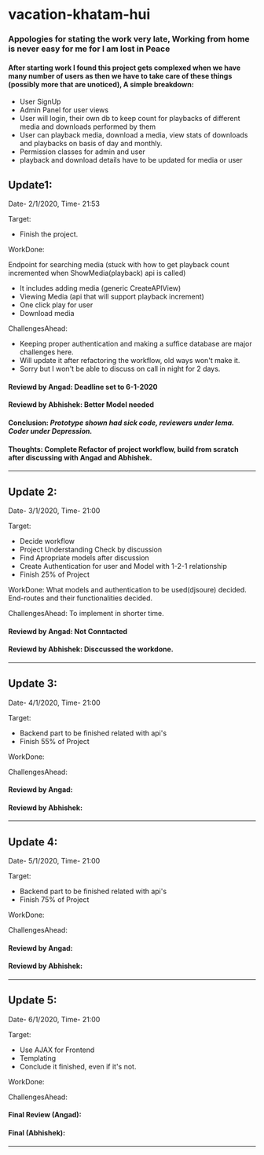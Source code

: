 # vacation-khatam-hui

### Appologies for stating the work very late, Working from home is never easy for me for I am lost in Peace


#### After starting work I found this project gets complexed when we have many number of users as then we have to take care of these things (possibly more that are unoticed), A simple breakdown:
* User SignUp
* Admin Panel for user views
* User will login, their own db to keep count for playbacks of different media and downloads performed by them
* User can playback media, download a media, view stats of downloads and playbacks on basis of day and monthly.
* Permission classes for admin and user
* playback and download details have to be updated for media or user

## Update1:
Date- 2/1/2020, Time- 21:53

Target:

* Finish the project.


WorkDone:

Endpoint for searching media (stuck with how to get playback count incremented when ShowMedia(playback) api is called)
* It includes adding media (generic CreateAPIView)
* Viewing Media (api that will support playback increment)
* One click play for user
* Download media

ChallengesAhead:

* Keeping proper authentication and making a suffice database are major challenges here.
* Will update it after refactoring the workflow, old ways won't make it.
* Sorry but I won't be able to discuss on call in night for 2 days.



#### Reviewd by Angad: Deadline set to 6-1-2020
#### Reviewd by Abhishek: Better Model needed

#### Conclusion: *Prototype shown had sick code, reviewers under lema. Coder under Depression.*

#### Thoughts: Complete Refactor of project workflow, build from scratch after discussing with Angad and Abhishek.

-------------------------------------------------------------------------------

## Update 2:
Date- 3/1/2020, Time- 21:00

Target:
* Decide workflow
* Project Understanding Check by discussion
* Find Apropriate models after discussion
* Create Authentication for user and Model with 1-2-1 relationship 
* Finish 25% of Project

WorkDone: What models and authentication to be used(djsoure) decided. End-routes and their functionalities decided.

ChallengesAhead: To implement in shorter time.

#### Reviewd by Angad: Not Conntacted
#### Reviewd by Abhishek: Disccussed the workdone.

------------------------------------------------------------------------------

## Update 3:
Date- 4/1/2020, Time- 21:00

Target:
* Backend part to be finished related with api's
* Finish 55% of Project


WorkDone:

ChallengesAhead:

#### Reviewd by Angad:
#### Reviewd by Abhishek:

------------------------------------------------------------------------------

## Update 4:
Date- 5/1/2020, Time- 21:00

Target:
* Backend part to be finished related with api's
* Finish 75% of Project

WorkDone:

ChallengesAhead:

#### Reviewd by Angad:
#### Reviewd by Abhishek:

------------------------------------------------------------------------------

## Update 5:
Date- 6/1/2020, Time- 21:00


Target:
* Use AJAX for Frontend
* Templating
* Conclude it finished, even if it's not.


WorkDone:

ChallengesAhead:

#### Final Review (Angad):
#### Final (Abhishek):

------------------------------------------------------------------------------
